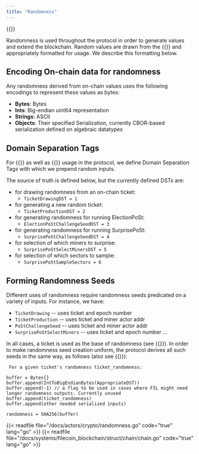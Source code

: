 ```yaml
---
title: "Randomness"
---
```


{{<label randomness>}}

Randomness is used throughout the protocol in order to generate values and extend the blockchain.
Random values are drawn from the {{<sref ticket_chain>}} and appropriately formatted for usage.
We describe this formatting below.

## Encoding On-chain data for randomness

Any randomness derived from on-chain values uses the following encodings to represent these values as bytes:

- **Bytes**: Bytes
- **Ints**: Big-endian uint64 representation
- **Strings**: ASCII
- **Objects**: Their specified Serialization, currently CBOR-based serialization defined on algebraic datatypes

## Domain Separation Tags

For {{<sref crypto_signatures>}} as well as {{<sref vrf>}} usage in the protocol, we define Domain Separation Tags with which we prepend random inputs.

The source of truth is defined below, but the currently defined DSTs are:

- for drawing randomness from an on-chain ticket:
    - `TicketDrawingDST = 1`
- for generating a new random ticket:
    - `TicketProductionDST = 2`
- for generating randomness for running ElectionPoSt:
    - `ElectionPoStChallengeSeedDST = 3`
- for generating randomness for running SurprisePoSt:
    - `SurprisePoStChallengeSeedDST = 4`
- for selection of which miners to surprise:
    - `SurprisePoStSelectMinersDST = 5`
- for selection of which sectors to sample:
	- `SurprisePoStSampleSectors = 6`

## Forming Randomness Seeds

Different uses of randomness require randomness seeds predicated on a variety of inputs. For instance, we have:

- `TicketDrawing` -- uses ticket and epoch number
- `TicketProduction` -- uses ticket and miner actor addr
- `PoStChallengeSeed` -- uses ticket and miner actor addr
- `SurprisePoStSelectMiners` -- uses ticket and epoch number
...

In all cases, a ticket is used as the base of randomness (see {{<sref tickets>}}). In order to make randomness seed creation uniform, the protocol derives all such seeds in the same way, as follows (also see {{<sref tickets>}}):
```text
 For a given ticket's randomness ticket_randomness:

buffer = Bytes{}
buffer.append(IntToBigEndianBytes(AppropriateDST))
buffer.append(-1) // a flag to be used in cases where FIL might need longer randomness outputs. Currently unused
buffer.append(ticket_randomness)
buffer.append(other needed serialized inputs)

randomness = SHA256(buffer)
```

{{< readfile file="/docs/actors/crypto/randomness.go" code="true" lang="go" >}}
{{< readfile file="/docs/systems/filecoin_blockchain/struct/chain/chain.go" code="true" lang="go" >}}